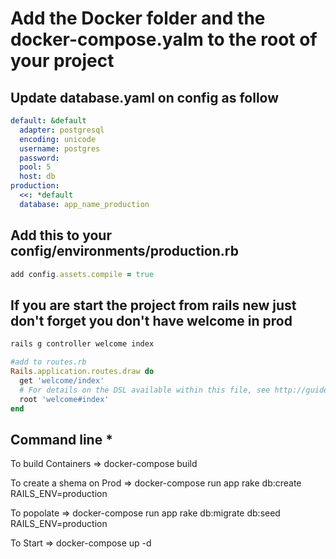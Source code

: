 # Add the Docker folder and the docker-compose.yalm to the root of your project

## Update database.yaml on config as follow

```yaml
default: &default  
  adapter: postgresql  
  encoding: unicode  
  username: postgres  
  password:  
  pool: 5  
  host: db
production:  
  <<: *default  
  database: app_name_production
```

## Add this to your config/environments/production.rb

```ruby
add config.assets.compile = true
```

## If you are start the project from rails new just don't forget you don't have welcome in prod

```ruby
rails g controller welcome index

#add to routes.rb
Rails.application.routes.draw do
  get 'welcome/index'
  # For details on the DSL available within this file, see http://guides.rubyonrails.org/routing.html
  root 'welcome#index'
end
```

## Command line *

To build Containers =>  docker-compose build

To create a shema on Prod => docker-compose run app rake db:create RAILS_ENV=production

To popolate =>
docker-compose run app rake db:migrate db:seed RAILS_ENV=production

To Start => docker-compose up -d
